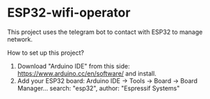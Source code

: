 # ESP32-wifi-operator
This project uses the telegram bot to contact with ESP32 to manage network.

How to set up this project?
1. Download "Arduino IDE" from this side: https://www.arduino.cc/en/software/ and install.
2. Add your ESP32 board:
Arduino IDE → Tools → Board → Board Manager... search: "esp32", author: "Espressif Systems"
